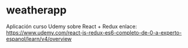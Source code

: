 # weatherapp
Aplicación curso Udemy sobre React + Redux
enlace: https://www.udemy.com/react-js-redux-es6-completo-de-0-a-experto-espanol/learn/v4/overview
